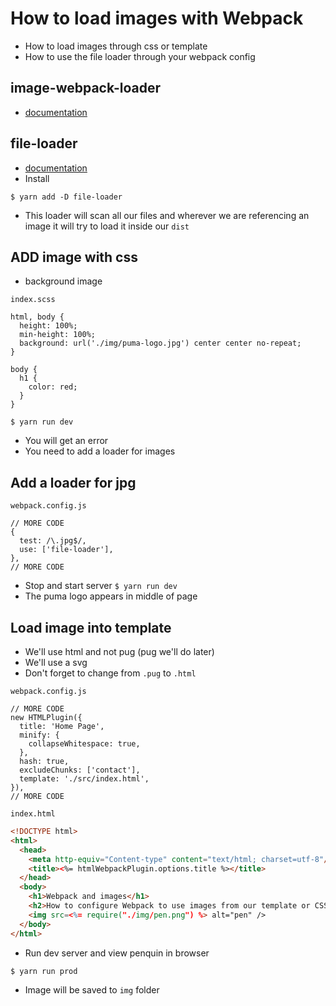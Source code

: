 # How to load images with Webpack
* How to load images through css or template
* How to use the file loader through your webpack config

## image-webpack-loader
* [documentation](https://github.com/tcoopman/image-webpack-loader)

## file-loader
* [documentation](https://github.com/webpack-contrib/file-loader)
* Install

`$ yarn add -D file-loader`

* This loader will scan all our files and wherever we are referencing an image it will try to load it inside our `dist`

## ADD image with css
* background image

`index.scss`

```
html, body {
  height: 100%;
  min-height: 100%;
  background: url('./img/puma-logo.jpg') center center no-repeat;
}

body {
  h1 {
    color: red;
  }
}
```

`$ yarn run dev`

* You will get an error
* You need to add a loader for images

## Add a loader for jpg
`webpack.config.js`

```
// MORE CODE
{
  test: /\.jpg$/,
  use: ['file-loader'],
},
// MORE CODE
```

* Stop and start server `$ yarn run dev`
* The puma logo appears in middle of page

## Load image into template
* We'll use html and not pug (pug we'll do later)
* We'll use a svg
* Don't forget to change from `.pug` to `.html`

`webpack.config.js`

```
// MORE CODE
new HTMLPlugin({
  title: 'Home Page',
  minify: {
    collapseWhitespace: true,
  },
  hash: true,
  excludeChunks: ['contact'],
  template: './src/index.html',
}),
// MORE CODE
```

`index.html`

```html
<!DOCTYPE html>
<html>
  <head>
    <meta http-equiv="Content-type" content="text/html; charset=utf-8"/>
    <title><%= htmlWebpackPlugin.options.title %></title>
  </head>
  <body>
    <h1>Webpack and images</h1>
    <h2>How to configure Webpack to use images from our template or CSS</h2>
    <img src=<%= require("./img/pen.png") %> alt="pen" />
  </body>
</html>
```

* Run dev server and view penquin in browser

`$ yarn run prod`

* Image will be saved to `img` folder
